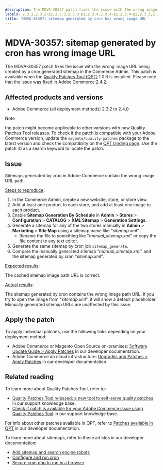 ```yaml
---
description: The MDVA-30357 patch fixes the issue with the wrong image URL being created by a cron generated sitemap in the Commerce Admin. This patch is available when the [Quality Patches Tool (QPT)](https://support.magento.com/hc/en-us/articles/360047139492) 1.0.6 is installed. Please note that the issue was fixed in Adobe Commerce 2.4.2.
labels: 2.3.2,2.3.2-p2,2.3.3,2.3.3-p1,2.3.4,2.3.4-p1,2.3.4-p2,2.3.5,2.3.5-p1,2.3.5-p2,2.3.6,2.4.0,2.4.0-p1,QPT 1.0.6,QPT patches,Magento Commerce,Magento Commerce Cloud,URL,cron,image,sitemap,Adobe Commerce,cloud infrastructure,on-premises
title: 'MDVA-30357: sitemap generated by cron has wrong image URL'
---
```


# MDVA-30357: sitemap generated by cron has wrong image URL

The MDVA-30357 patch fixes the issue with the wrong image URL being created by a cron generated sitemap in the Commerce Admin. This patch is available when the [Quality Patches Tool (QPT)](https://support.magento.com/hc/en-us/articles/360047139492) 1.0.6 is installed. Please note that the issue was fixed in Adobe Commerce 2.4.2.

## Affected products and versions

* Adobe Commerce (all deployment methods) 2.3.2 to 2.4.0

>[!NOTE]
>
>the patch might become applicable to other versions with new Quality Patches Tool releases. To check if the patch is compatible with your Adobe Commerce version, update the `magento/quality-patches` package to the latest version and check the compatibility on the [QPT landing page](https://devdocs.magento.com/quality-patches/tool.html#patch-grid). Use the patch ID as a search keyword to locate the patch.

## Issue

Sitemaps generated by cron in Adobe Commerce contain the wrong image URL path.

<u>Steps to reproduce</u>:

1. In the Commerce Admin, create a new website, store, or store view.
1. Add at least one product to each store, and add at least one image to each product.
1. Enable **Sitemap Generation By Schedule** in **Admin** > **Stores** > **Configuration** > **CATALOG** > **XML Sitemap** > **Generation Settings**.
1. Generate a sitemap for any of the two stores manually in **Admin** > **Marketing** > **Site Map** using a sitemap name like "*sitemap.xml*".
    * Rename the file to something like "*manual\_sitemap.xml*" or copy the file content to any text editor.
1. Generate the same sitemap by cron job `sitemap_generate`.
1. Compare the manually generated sitemap "*manual\_sitemap.xml*" and the sitemap generated by cron "*sitemap.xml*".

<u>Expected results</u>:

The cached sitemap image path URL is correct.

<u>Actual results</u>:

The sitemap generated by cron contains the wrong image path URL. If you try to open the image from "*sitemap.xml*", it will show a default placeholder. Manually generated sitemap URLs are unaffected by this issue.

## Apply the patch

To apply individual patches, use the following links depending on your deployment method:

* Adobe Commerce or Magento Open Source on-premises: [Software Update Guide > Apply Patches](https://devdocs.magento.com/guides/v2.4/comp-mgr/patching/mqp.html) in our developer documentation.
* Adobe Commerce on cloud infrastructure: [Upgrades and Patches > Apply Patches](https://devdocs.magento.com/cloud/project/project-patch.html) in our developer documentation.

## Related reading

To learn more about Quality Patches Tool, refer to:

* [Quality Patches Tool released: a new tool to self-serve quality patches](https://support.magento.com/hc/en-us/articles/360047139492) in our support knowledge base.
* [Check if patch is available for your Adobe Commerce issue using Quality Patches Tool](https://support.magento.com/hc/en-us/articles/360047125252) in our support knowledge base.

For info about other patches available in QPT, refer to [Patches available in QPT](https://devdocs.magento.com/quality-patches/tool.html#patch-grid) in our developer documentation.

To learn more about sitemaps, refer to these articles in our developer documentation:

* [Add sitemap and search engine robots](https://devdocs.magento.com/cloud/trouble/robots-sitemap.html)
* [Configure and run cron](https://devdocs.magento.com/guides/v2.4/config-guide/cli/config-cli-subcommands-cron.html)
* [Secure cron.php to run in a browser](https://devdocs.magento.com/guides/v2.4/config-guide/secy/secy-cron.html)